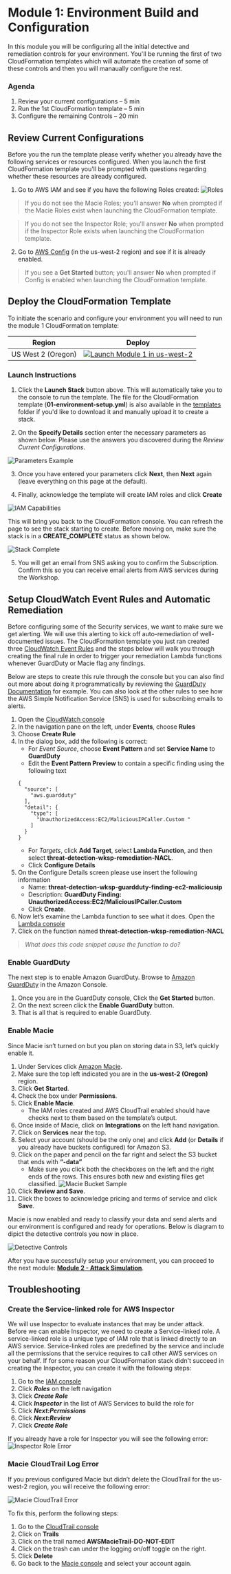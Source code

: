 # Module 1: Environment Build and Configuration

In this module you will be configuring all the initial detective and remediation controls for your environment.  You'll be running the first of two CloudFormation templates which will automate the creation of some of these controls and then you will manaually configure the rest.

### Agenda

1. Review your current configurations – 5 min
2. Run the 1st CloudFormation template – 5 min
3. Configure the remaining Controls – 20 min

## Review Current Configurations

Before you the run the template please verify whether you already have the following services or resources configured.  When you launch the first CloudFormation template you'll be prompted with questions regarding whether these resources are already configured.

1. Go to AWS IAM and see if you have the following Roles created:
![Roles](../images/01-current-roles.png)
  > If you do not see the Macie Roles; you'll answer **No** when prompted if the Macie Roles exist when launching the CloudFormation template.

  > If you do not see the Inspector Role; you'll answer **No** when prompted if the Inspector Role exists when launching the CloudFormation template.

2. Go to <a href="https://us-west-2.console.aws.amazon.com/config/home?region=us-west-2" target="_blank">AWS Config</a> (in the us-west-2 region) and see if it is already enabled.
  > If you see a **Get Started** button; you'll answer **No** when prompted if Config is enabled when launching the CloudFormation template.

## Deploy the CloudFormation Template

To initiate the scenario and configure your environment you will need to run the module 1 CloudFormation template: 

Region| Deploy
------|-----
US West 2 (Oregon) | [![Launch Module 1 in us-west-2](../images/deploy-to-aws.png)](https://console.aws.amazon.com/cloudformation/home?region=us-west-2#/stacks/new?stackName=ThreatDetectionWksp-Env-Setup&templateURL=https://s3-us-west-2.amazonaws.com/sa-security-specialist-workshops-us-west-2/01-environment-setup.yml)

### Launch Instructions

1. Click the **Launch Stack** button above.  This will automatically take you to the console to run the template.  The file for the CloudFormation template (**01-environment-setup.yml**) is also available in the [templates](../templates/) folder if you'd like to download it and manually upload it to create a stack.

2. On the **Specify Details** section enter the necessary parameters as shown below.  Please use the answers you discovered during the *Review Current Configurations*.

![Parameters Example](../images/01-specify-details.png)

3. Once you have entered your parameters click **Next**, then **Next** again \(leave everything on this page at the default\).

4. Finally, acknowledge the template will create IAM roles and click **Create**

![IAM Capabilities](../images/iam-capabilities.png)

This will bring you back to the CloudFormation console. You can refresh the page to see the stack starting to create. Before moving on, make sure the stack is in a **CREATE_COMPLETE** status as shown below.

![Stack Complete](../images/01-stack-complete.png)

5.	You will get an email from SNS asking you to confirm the Subscription. Confirm this so you can receive email alerts from AWS services during the Workshop.

## Setup CloudWatch Event Rules and Automatic Remediation

Before configuring some of the Security services, we want to make sure we get alerting. We will use this alerting to kick off auto-remediation of well-documented issues. The CloudFormation template you just ran created three [CloudWatch Event Rules](https://docs.aws.amazon.com/AmazonCloudWatch/latest/events/WhatIsCloudWatchEvents.html) and the steps below will walk you through creating the final rule in order to trigger your remediation Lambda functions whenever GuardDuty or Macie flag any findings. 

Below are steps to create this rule through the console but you can also find out more about doing it programmatically by reviewing the [GuardDuty Documentation](http://docs.aws.amazon.com/guardduty/latest/ug/guardduty_findings_cloudwatch.html) for example. You can also look at the other rules to see how the AWS Simple Notification Service (SNS) is used for subscribing emails to alerts.

1.	Open the [CloudWatch console](https://us-west-2.console.aws.amazon.com/cloudwatch/home?region=us-west-2)
2.	In the navigation pane on the left, under **Events**, choose **Rules**
3.	Choose **Create Rule**
4.	In the dialog box, add the following is correct: 
	* For *Event Source*, choose **Event Pattern** and set **Service Name** to **GuardDuty**
	* Edit the **Event Pattern Preview** to contain a specific finding using the following text
	```
	{
	  "source": [
		"aws.guardduty"
	  ],
	  "detail": {
		"type": [
		  "UnauthorizedAccess:EC2/MaliciousIPCaller.Custom "
		]
	  }
	}
	```
	* For *Targets*, click **Add Target**, select **Lambda Function**, and then select **threat-detection-wksp-remediation-NACL**.
	* Click **Configure Details**
5.	On the Configure Details screen please use insert the following information
    * Name: **threat-detection-wksp-guardduty-finding-ec2-maliciousip**
    * Description: **GuardDuty Finding: UnauthorizedAccess:EC2/MaliciousIPCaller.Custom**
    * Click **Create**.
6.	Now let’s examine the Lambda function to see what it does.  Open the [Lambda console](https://us-west-2.console.aws.amazon.com/lambda/home?region=us-west-2)
7.	Click on the function named **threat\-detection\-wksp\-remediation\-NACL**

> *What does this code snippet cause the function to do?*

### Enable GuardDuty

The next step is to enable Amazon GuardDuty. Browse to [Amazon GuardDuty](https://us-west-2.console.aws.amazon.com/guardduty/home?region=us-west-2) in the Amazon Console.

1.	Once you are in the GuardDuty console, Click the **Get Started** button.
2.	On the next screen click the **Enable GuardDuty** button.
3.	That is all that is required to enable GuardDuty. 

### Enable Macie

Since Macie isn’t turned on but you plan on storing data in S3, let’s quickly enable it.

1.	Under Services click [Amazon Macie](https://us-west-2.redirection.macie.aws.amazon.com/).
2.	Make sure the top left indicated you are in the **us-west-2 (Oregon)** region.
3.	Click **Get Started**.
4.	Check the box under **Permissions**.
5.	Click **Enable Macie**.
	*	The IAM roles created and AWS CloudTrail enabled should have checks next to them based on the template’s output.
6.	Once inside of Macie, click on **Integrations** on the left hand navigation.
7.	Click on **Services** near the top.
8.	Select your account (should be the only one) and click **Add** (or **Details** if you already have buckets configured) for Amazon S3.
9.	Click on the paper and pencil on the far right and select the S3 bucket that ends with **“-data”**
	* Make sure you click both the checkboxes on the left and the right ends of the rows. This ensures both new and existing files get classified.
![Macie Bucket Sample](../images/01-macie-bucket-selection.png)
10.	Click **Review and Save**.
11.	Click the boxes to acknowledge pricing and terms of service and click **Save**.

Macie is now enabled and ready to classify your data and send alerts and our environment is configured and ready for operations.  Below is diagram to dipict the detective controls you now in place.

![Detective Controls](../images/01-diagram-module1.png)

After you have successfully setup your environment, you can proceed to the next module: **[Module 2 - Attack Simulation](../docs/02-attack-simulation.md)**.

## Troubleshooting

### Create the Service-linked role for AWS Inspector

We will use Inspector to evaluate instances that may be under attack. Before we can enable Inspector, we need to create a Service-linked role. A service-linked role is a unique type of IAM role that is linked directly to an AWS service. Service-linked roles are predefined by the service and include all the permissions that the service requires to call other AWS services on your behalf. If for some reason your CloudFormation stack didn't succeed in creating the Inspector, you can create it with the following steps:

1.	Go to the [IAM console](https://console.aws.amazon.com/iam/home?region=us-west-2#/home)
2.	Click ***Roles*** on the left navigation
3.	Click ***Create Role***
4.	Click ***Inspector*** in the list of AWS Services to build the role for
5.	Click ***Next:Permissions***
6.	Click ***Next:Review***
7.	Click ***Create Role***

If you already have a role for Inspector you will see the following error:
![Inspector Role Error](../images/01-inspector-role-error.png)
 
### Macie CloudTrail Log Error

If you previous configured Macie but didn’t delete the CloudTrail for the us-west-2 region, you will receive the following error:

![Macie CloudTrail Error](../images/01-macie-ct-error.png)
 
To fix this, perform the following steps:

1.	Go to the [CloudTrail console](https://us-west-2.console.aws.amazon.com/cloudtrail/home?region=us-west-2)
2.	Click on **Trails**
3.	Click on the trail named **AWSMacieTrail-DO-NOT-EDIT**
4.	Click on the trash can under the logging on/off toggle on the right.
5.	Click **Delete**
6.	Go back to the [Macie console](https://us-west-2.redirection.macie.aws.amazon.com/) and select your account again.

